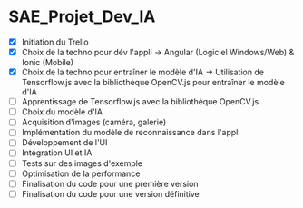 # SAE_Projet_Dev_IA

- [X] Initiation du Trello
- [X] Choix de la techno pour dév l'appli -> Angular (Logiciel Windows/Web) & Ionic (Mobile)
- [X] Choix de la techno pour entraîner le modèle d'IA -> Utilisation de Tensorflow.js avec la bibliothèque OpenCV.js pour entraîner le modèle d'IA
- [ ] Apprentissage de Tensorflow.js avec la bibliothèque OpenCV.js
- [ ] Choix du modèle d'IA 
- [ ] Acquisition d'images (caméra, galerie)
- [ ] Implémentation du modèle de reconnaissance dans l'appli
- [ ] Développement de l'UI
- [ ] Intégration UI et IA
- [ ] Tests sur des images d'exemple
- [ ] Optimisation de la performance
- [ ] Finalisation du code pour une première version 
- [ ] Finalisation du code pour une version définitive